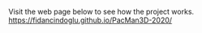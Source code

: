 Visit the web page below to see how the project works.
https://fidancindoglu.github.io/PacMan3D-2020/
